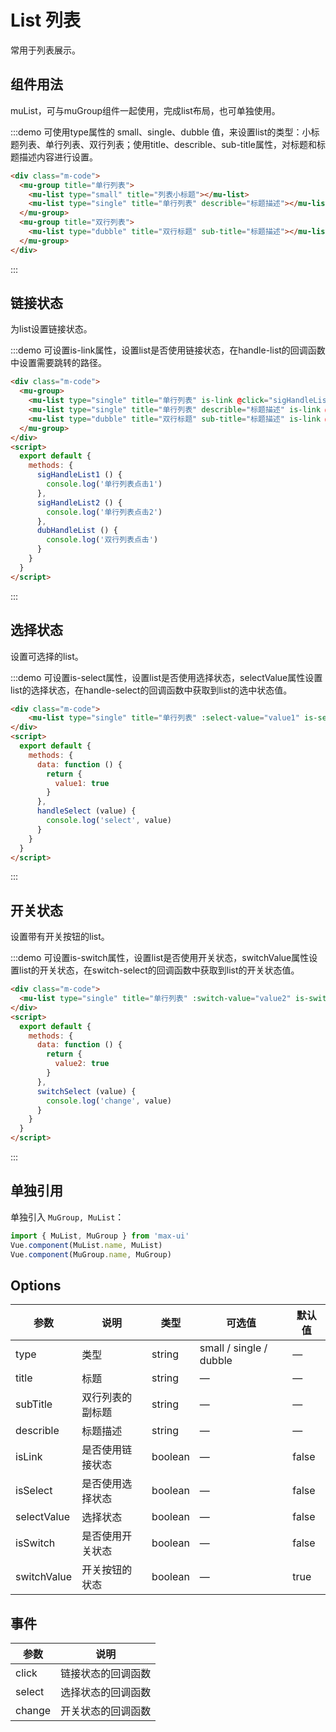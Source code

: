 # List 列表
常用于列表展示。

## 组件用法

muList，可与muGroup组件一起使用，完成list布局，也可单独使用。

:::demo 可使用type属性的 small、single、dubble 值，来设置list的类型：小标题列表、单行列表、双行列表；使用title、describle、sub-title属性，对标题和标题描述内容进行设置。

```html
<div class="m-code">
  <mu-group title="单行列表">
    <mu-list type="small" title="列表小标题"></mu-list>
    <mu-list type="single" title="单行列表" describle="标题描述"></mu-list>
  </mu-group>
  <mu-group title="双行列表">
    <mu-list type="dubble" title="双行标题" sub-title="标题描述"></mu-list>
  </mu-group>
</div>

```
:::

## 链接状态

为list设置链接状态。

:::demo 可设置is-link属性，设置list是否使用链接状态，在handle-list的回调函数中设置需要跳转的路径。

```html
<div class="m-code">
  <mu-group>
    <mu-list type="single" title="单行列表" is-link @click="sigHandleList1"></mu-list>
    <mu-list type="single" title="单行列表" describle="标题描述" is-link @click="sigHandleList2"></mu-list>
    <mu-list type="dubble" title="双行标题" sub-title="标题描述" is-link @click="dubHandleList"></mu-list>
  </mu-group>
</div>
<script>
  export default {
    methods: {
      sigHandleList1 () {
        console.log('单行列表点击1')
      },
      sigHandleList2 () {
        console.log('单行列表点击2')
      },
      dubHandleList () {
        console.log('双行列表点击')
      }
    }
  }
</script>
```
:::

## 选择状态

设置可选择的list。

:::demo 可设置is-select属性，设置list是否使用选择状态，selectValue属性设置list的选择状态，在handle-select的回调函数中获取到list的选中状态值。
```html
<div class="m-code">
    <mu-list type="single" title="单行列表" :select-value="value1" is-select @select="handleSelect"></mu-list>
</div>
<script>
  export default {
    methods: {
      data: function () {
        return {
          value1: true
        }
      },
      handleSelect (value) {
        console.log('select', value)
      }
    }
  }
</script>
```
:::

## 开关状态

设置带有开关按钮的list。

:::demo 可设置is-switch属性，设置list是否使用开关状态，switchValue属性设置list的开关状态，在switch-select的回调函数中获取到list的开关状态值。

```html
<div class="m-code">
  <mu-list type="single" title="单行列表" :switch-value="value2" is-switch @change="switchSelect"></mu-list>
</div>
<script>
  export default {
    methods: {
      data: function () {
        return {
          value2: true
        }
      },
      switchSelect (value) {
        console.log('change', value)
      }
    }
  }
</script>
```
:::
  ## 单独引用
  单独引入 `MuGroup, MuList`：
  ```javascript
  import { MuList, MuGroup } from 'max-ui'
  Vue.component(MuList.name, MuList)
  Vue.component(MuGroup.name, MuGroup)
  ```

  ## Options
  | 参数      | 说明    | 类型      | 可选值       | 默认值   |
  |---------- |-------- |---------- |-------------  |-------- |
  | type     | 类型   | string  |   small / single / dubble   |   —   |
  | title     | 标题   | string    |   —  |     —    |
  | subTitle     | 双行列表的副标题   | string    | — |  —  |
  | describle     | 标题描述   | string    | — |  —   |
  | isLink     | 是否使用链接状态   | boolean    | — | false   |
  | isSelect     | 是否使用选择状态   | boolean    | — | false   |
  | selectValue     | 选择状态   | boolean    | — | false   |
  | isSwitch  | 是否使用开关状态    | boolean   | —   | false   |
  | switchValue  | 开关按钮的状态 | boolean   |  —  |  true  |

  ## 事件
  | 参数      | 说明    |
  |---------- |-------- |
  | click     | 链接状态的回调函数   |
  | select     | 选择状态的回调函数   |
  | change     | 开关状态的回调函数   |

